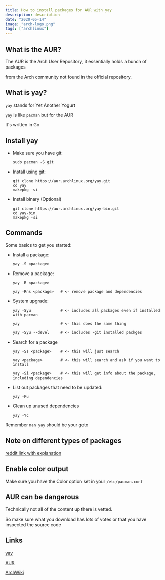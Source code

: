 ```yaml
---
title: How to install packages for AUR with yay
description: description
date: "2020-05-14"
image: "arch-logo.png"
tags: ["archlinux"]
---
```


## What is the AUR?

The AUR is the Arch User Repository, it essentially holds a bunch of packages

from the Arch community not found in the official repository.

## What is yay?

`yay` stands for Yet Another Yogurt

`yay` is like `pacman` but for the AUR

It's written in Go

## Install yay

- Make sure you have git:

  ```
  sudo pacman -S git
  ```

- Install using git:

  ```
  git clone https://aur.archlinux.org/yay.git
  cd yay
  makepkg -si
  ```

- Install binary (Optional)

  ```
  git clone https://aur.archlinux.org/yay-bin.git
  cd yay-bin
  makepkg -si
  ```

## Commands

Some basics to get you started:

- Install a package:

  ```
  yay -S <package>
  ```

- Remove a package:

  ```
  yay -R <package>

  yay -Rns <package>   # <- remove package and dependencies
  ```

- System upgrade:

  ```
  yay -Syu             # <- includes all packages even if installed with pacman

  yay                  # <- this does the same thing

  yay -Syu --devel     # <- includes -git installed packges
  ```

- Search for a package

  ```
  yay -Ss <package>    # <- this will just search

  yay <package>        # <- this will search and ask if you want to install

  yay -Si <package>    # <- this will get info about the package, including dependencies
  ```

- List out packages that need to be updated:

  ```
  yay -Pu
  ```

- Clean up unused dependencies

  ```
  yay -Yc
  ```

Remember `man yay` should be your goto

## Note on different types of packages

[reddit link with explanation](https://www.reddit.com/r/archlinux/comments/ggnu97/what_is_the_difference_between_versions_of_the/)

## Enable color output

Make sure you have the Color option set in your `/etc/pacman.conf`

## AUR can be dangerous

Technically not all of the content up there is vetted.

So make sure what you download has lots of votes or that you have inspected the source code

## Links

[yay](https://github.com/Jguer/yay)

[AUR](https://aur.archlinux.org/packages/)

[ArchWiki](https://wiki.archlinux.org/index.php/Arch_User_Repository)
